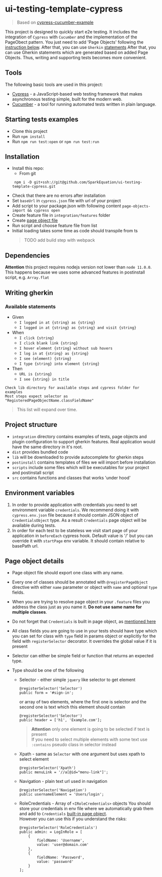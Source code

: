 # ui-testing-template-cypress

> Based on [cypress-cucumber-example](https://github.com/TheBrainFamily/cypress-cucumber-example)

This project is designed to quickly start e2e testing. It includes the integration of
`Cypress` with `Cucumber` and the implementation of the PageObect pattern. You just 
need to add 'Page Objects' following the [instruction below](#page-object-details).
After that, you can use `Gherkin` [statements](#writing-gherkin) After that, you can 
use Gherkin statements which are generated based on added Page Objects. Thus, writing 
and supporting tests becomes more convenient.

## Tools
The following basic tools are used in this project:
- [Cypress](https://github.com/cypress-io/cypress) - a JavaScript-based web testing 
framework that makes asynchronous testing simple, built for the modern web.
- [Cucumber](https://github.com/cucumber/cucumber-js) - a tool for running automated 
tests written in plain language.

## Starting tests examples
* Clone this project
* Run `npm install`
* Run `npm run test:open` or `npm run test:run`

## Installation
* Install this repo:
    * From git
    ```
     npm i -D git+ssh://git@github.com/SparkEquation/ui-testing-template-cypress.git
    ```
* Check that there are no errors after installation
* Set `baseUrl` in `cypress.json` file with url of your project
* Add script to your package.json with following content
`page-objects-import && cypress open` 
* Create feature file in `integration/features` folder
* Create [page object file](#page-object-details)
* Run script and choose feature file from list
* Initial loading takes some time as code should transpile from ts
    > TODO add build step with webpack 

## Dependencies 
**Attention** this project requires nodejs version not lower than
`node 11.0.0`.    
This happens because we uses some advanced features
in postinstall script, e.g. `Array.flat`      


## Writing gherkin
### Available statements
* Given
    * `I logged in at {string} as {string}`
    * `I logged in at {string} as {string} and visit {string}`
* When
    * `I click {string}`
    * `I click blank link {string}`
    * `I hover element {string} without sub hovers`
    * `I log in at {string} as {string}`
    * `I see (element) {string}`
    * `I type {string} into element {string}`
* Then
    * `URL is {string}`
    * `I see {string} in title`

```
Check lib directory for available steps and cypress folder for examples
Most steps expect selector as "RegisteredPageObjectName.classFieldName"
```

> This list will expand over time.

## Project structure
* `integration` directory contains examples of tests, page objects
and plugin configuration to support gherkin features. 
Real application would have the same directory in it's root.   
* `dist` provides bundled code
* `lib` will be downloaded to provide autocomplete for gherkin steps
* `postinstall` contains templates of files we will import before installation
* `scripts` include some files which will be executables for your project
and postinstall script
* `src` contains functions and classes that works 'under hood'

## Environment variables
1. In order to provide application with credentials
you need to set environment variable `credentials`. We recommend doing it with
`cypress.env.json` file because it should contain JSON object of `CredentialsObject` type.
As a result `Credentials` page object will be available during tests.
 1. In order for each test to be stateless we visit start page of your application 
 in `beforeEach` cypress hook. Default value is '/' but you can override it with
 `startPage` env variable. It should contain relative to basePath url. 

## Page object details
* Page object file should export one class with any name.

* Every one of classes should be annotated with `@registerPageObject` directive with
either `name` parameter or object with `name` and optional `type` fields.

* When you are trying to resolve page object in your `.feature` files
you address the class just as you name it.
**Do not use same name for multiple classes**.
* Do not forget that `Credentials` is built in page object,
as [mentioned here](#environment-variables)  

* All class fields you are going to use in your tests should have type
which you can set for class with `type` field in params object or explicitly for
the field with `registerSelector` decorator. 
It overrides the global value if it is present 

* Selector can either be simple field or function that returns an expected type.

* Type should be one of the following
  * Selector - either simple `jquery` like selector to get element
    ```
    @registerSelector('Selector')
    public form = '#sign-in';
    ```
    or array of two elements, where the first one is selector
    and the second one is text which this element should contain
    ```
    @registerSelector('Selector')
    public header = ['h1', 'Example.com'];
    ```
    > **Attention** only one element is going to be selected if text is present   
        If you need to select multiple elements with some text use
        `:contains` pseudo class in selector instead
  * Xpath - same as `Selector` with one argument but uses xpath to select element 
      ```
      @registerSelector('Xpath')
      public menuLink = '//a[@id="menu-link"]';
      ```
  * Navigation - plain text url used in navigation
    ```
    @registerSelector('Navigation')
    public usernameElement = 'Users/login';
    ```
  * RoleCredentials - Array of `<IRoleCredentials>` objects
    You should store your credentials in env file where we automatically
    grab them and add to `Credentials` [built-in page object](#environment-variables).  
    However you can use this if you understand the risks:
    ```
    @registerSelector('RoleCredentials')
    public admin: = LogInRole = [
        {
            fieldName: 'Username',
            value: 'user@domain.com'
        },
        {
            fieldName: 'Password',
            value: 'password'
        }
    ];
    ```

 

